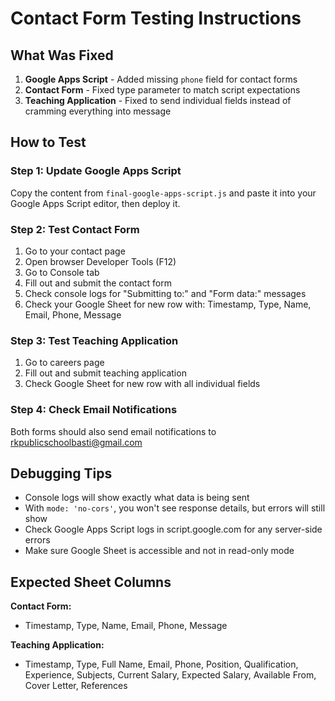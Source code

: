 # Contact Form Testing Instructions

## What Was Fixed

1. **Google Apps Script** - Added missing `phone` field for contact forms
2. **Contact Form** - Fixed type parameter to match script expectations
3. **Teaching Application** - Fixed to send individual fields instead of cramming everything into message

## How to Test

### Step 1: Update Google Apps Script
Copy the content from `final-google-apps-script.js` and paste it into your Google Apps Script editor, then deploy it.

### Step 2: Test Contact Form
1. Go to your contact page
2. Open browser Developer Tools (F12)
3. Go to Console tab
4. Fill out and submit the contact form
5. Check console logs for "Submitting to:" and "Form data:" messages
6. Check your Google Sheet for new row with: Timestamp, Type, Name, Email, Phone, Message

### Step 3: Test Teaching Application
1. Go to careers page
2. Fill out and submit teaching application
3. Check Google Sheet for new row with all individual fields

### Step 4: Check Email Notifications
Both forms should also send email notifications to rkpublicschoolbasti@gmail.com

## Debugging Tips

- Console logs will show exactly what data is being sent
- With `mode: 'no-cors'`, you won't see response details, but errors will still show
- Check Google Apps Script logs in script.google.com for any server-side errors
- Make sure Google Sheet is accessible and not in read-only mode

## Expected Sheet Columns

**Contact Form:**
- Timestamp, Type, Name, Email, Phone, Message

**Teaching Application:**  
- Timestamp, Type, Full Name, Email, Phone, Position, Qualification, Experience, Subjects, Current Salary, Expected Salary, Available From, Cover Letter, References
